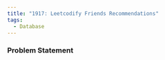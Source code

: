 ```yaml
---
title: "1917: Leetcodify Friends Recommendations"
tags:
  - Database
---
```

### Problem Statement

